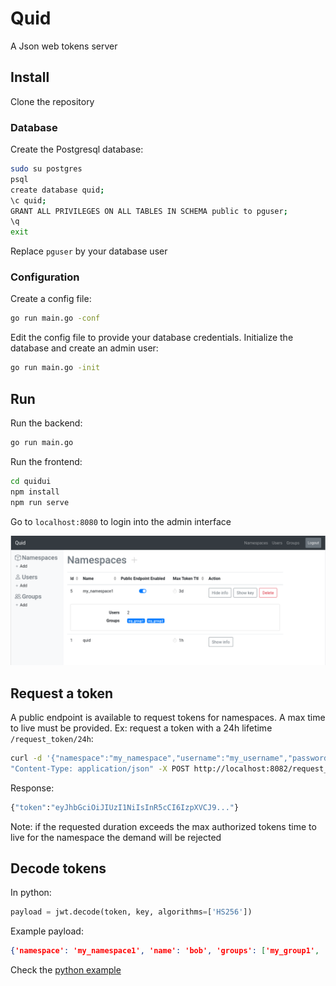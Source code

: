 # Quid

A Json web tokens server

## Install

Clone the repository

### Database

Create the Postgresql database:

   ```bash
   sudo su postgres
   psql
   create database quid;
   \c quid;
   GRANT ALL PRIVILEGES ON ALL TABLES IN SCHEMA public to pguser;
   \q
   exit
   ```

Replace `pguser` by your database user

### Configuration

Create a config file:

   ```bash
   go run main.go -conf
   ```

Edit the config file to provide your database credentials. Initialize the database and create an admin user:

   ```bash
   go run main.go -init
   ```

## Run

Run the backend:

   ```bash
   go run main.go
   ```

Run the frontend:

   ```bash
   cd quidui
   npm install
   npm run serve
   ```

Go to `localhost:8080` to login into the admin interface

![Screenshot](doc/img/screenshot.png)

## Request a token

A public endpoint is available to request tokens for namespaces. A max time to live must be provided. 
Ex: request a token with a 24h lifetime `/request_token/24h`:

   ```bash
   curl -d '{"namespace":"my_namespace","username":"my_username","password":"my_password"}' -H \
   "Content-Type: application/json" -X POST http://localhost:8082/request_token/24h
   ```

Response:

   ```bash
   {"token":"eyJhbGciOiJIUzI1NiIsInR5cCI6IzpXVCJ9..."}
   ```

Note: if the requested duration exceeds the max authorized tokens time to live for the namespace the demand will be rejected

## Decode tokens

In python:

   ```python
   payload = jwt.decode(token, key, algorithms=['HS256'])
   ```

Example payload:

   ```json
   {'namespace': 'my_namespace1', 'name': 'bob', 'groups': ['my_group1', 'my_group2'], 'exp': 1595950745}
   ```

Check the [python example](example/python)
